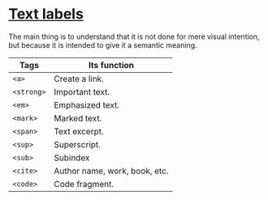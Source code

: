 # [Text labels](/code/text-labels.html)

The main thing is to understand that it is not done for mere visual intention, but because it is intended to give it a semantic meaning.

| Tags       | Its function                  |
| ---------- | ----------------------------- |
| `<a>`      | Create a link.                |
| `<strong>` | Important text.               |
| `<em>`     | Emphasized text.              |
| `<mark>`   | Marked text.                  |
| `<span>`   | Text excerpt.                 |
| `<sup>`    | Superscript.                  |
| `<sub>`    | Subindex                      |
| `<cite>`   | Author name, work, book, etc. |
| `<code>`   | Code fragment.                |
